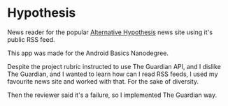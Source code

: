 # Hypothesis

News reader for the popular [Alternative Hypothesis](http://thealternativehypothesis.org/) news site using it's public RSS feed.

This app was made for the Android Basics Nanodegree.

Despite the project rubric instructed to use The Guardian API, and I dislike The Guardian, and I wanted to learn how can I read RSS feeds, I used my favourite news site and worked with that. For the sake of diversity.

Then the reviewer said it's a failure, so I implemented The Guardian way.
